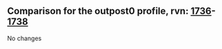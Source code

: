 ## Comparison for the outpost0 profile, rvn: [1736](https://github.com/PRO100KatYT/FortniteProfileRevisions/tree/main/profiles/outpost0/1736%20outpost0.json)-[1738](https://github.com/PRO100KatYT/FortniteProfileRevisions/tree/main/profiles/outpost0/1738%20outpost0.json)

No changes
